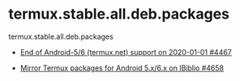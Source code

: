 # termux.stable.all.deb.packages
termux.stable.all.deb.packages

  * [End of Android-5/6 (termux.net) support on 2020-01-01 #4467](https://github.com/termux/termux-packages/issues/4467)

  * [Mirror Termux packages for Android 5.x/6.x on IBiblio #4658](https://github.com/termux/termux-packages/issues/4658)

